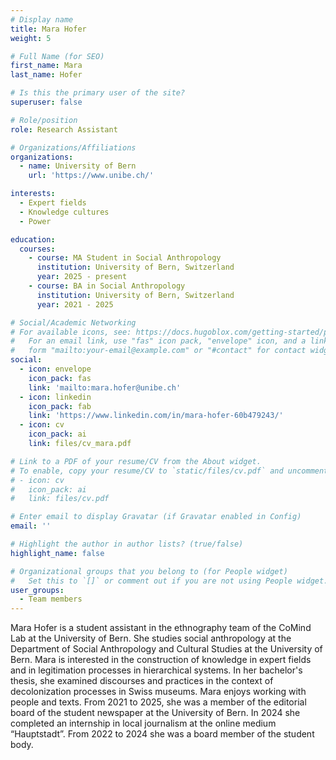```yaml
---
# Display name
title: Mara Hofer
weight: 5

# Full Name (for SEO)
first_name: Mara
last_name: Hofer

# Is this the primary user of the site?
superuser: false

# Role/position
role: Research Assistant

# Organizations/Affiliations
organizations:
  - name: University of Bern
    url: 'https://www.unibe.ch/'

interests:
  - Expert fields
  - Knowledge cultures
  - Power

education:
  courses:
    - course: MA Student in Social Anthropology
      institution: University of Bern, Switzerland
      year: 2025 - present
    - course: BA in Social Anthropology
      institution: University of Bern, Switzerland
      year: 2021 - 2025

# Social/Academic Networking
# For available icons, see: https://docs.hugoblox.com/getting-started/page-builder/#icons
#   For an email link, use "fas" icon pack, "envelope" icon, and a link in the
#   form "mailto:your-email@example.com" or "#contact" for contact widget.
social:
  - icon: envelope
    icon_pack: fas
    link: 'mailto:mara.hofer@unibe.ch'
  - icon: linkedin
    icon_pack: fab
    link: 'https://www.linkedin.com/in/mara-hofer-60b479243/'
  - icon: cv
    icon_pack: ai
    link: files/cv_mara.pdf

# Link to a PDF of your resume/CV from the About widget.
# To enable, copy your resume/CV to `static/files/cv.pdf` and uncomment the lines below.
# - icon: cv
#   icon_pack: ai
#   link: files/cv.pdf

# Enter email to display Gravatar (if Gravatar enabled in Config)
email: ''

# Highlight the author in author lists? (true/false)
highlight_name: false

# Organizational groups that you belong to (for People widget)
#   Set this to `[]` or comment out if you are not using People widget.
user_groups:
  - Team members
---
```

Mara Hofer is a student assistant in the ethnography team of the CoMind Lab at the University of Bern. She studies social anthropology at the Department of Social Anthropology and Cultural Studies at the University of Bern. Mara is interested in the construction of knowledge in expert fields and in legitimation processes in hierarchical systems. In her bachelor's thesis, she examined discourses and practices in the context of decolonization processes in Swiss museums. Mara enjoys working with people and texts. From 2021 to 2025, she was a member of the editorial board of the student newspaper at the University of Bern. In 2024 she completed an internship in local journalism at the online medium “Hauptstadt”. From 2022 to 2024 she was a board member of the student body.

